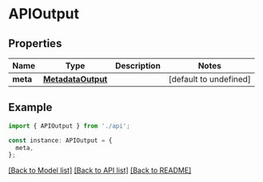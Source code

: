 # APIOutput

## Properties

| Name     | Type                                    | Description | Notes                  |
| -------- | --------------------------------------- | ----------- | ---------------------- |
| **meta** | [**MetadataOutput**](MetadataOutput.md) |             | [default to undefined] |

## Example

```typescript
import { APIOutput } from './api';

const instance: APIOutput = {
  meta,
};
```

[[Back to Model list]](../README.md#documentation-for-models) [[Back to API list]](../README.md#documentation-for-api-endpoints) [[Back to README]](../README.md)
